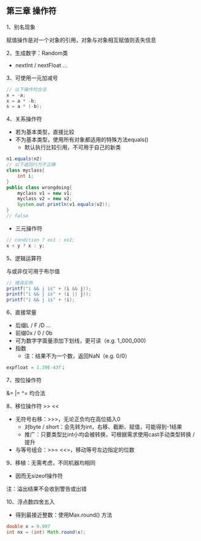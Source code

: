 ## 第三章 操作符

1、别名现象

赋值操作是对一个对象的引用，对象与对象相互赋值则丢失信息

2、生成数字：Random类

+ nextInt / nextFloat ...

3、可使用一元加减号

```java
// 以下操作均合法
x = -a;
x = a * -b;
s = a * (-b);
```

4、关系操作符

+ 若为基本类型，直接比较
+ 不为基本类型，使用所有对象都适用的特殊方法equals()
  + 默认执行比较引用，不可用于自己的新类

```java
n1.equals(n2)
// 以下返回行为不正确
class myclass{
    int i;
}
public class wrongdoing{
    myclass v1 = new v1;
    myclass v2 = new v2;
    System.out.println(v1.equals(v2));
}
// false
```

+ 三元操作符

```java
// condition ? ex1 : ex2;
x < y ? x : y;
```

5、逻辑运算符

与或非仅可用于布尔值

```java
// 错误实例
printf("i && j is" + (i && j));
printf("i && j is" + (i || j));
printf("i && j is" + !i);
```

6、直接常量

+ 后缀L / F /D ...
+ 前缀0x / 0 / 0b
+ 可为数字字面量添加下划线，更可读（e.g. 1_000_000)
+ 指数
  + 注：结果不为一个数，返回NaN（e.g. 0/0）

```java
expfloat = 1.39E-43f；
```

7、按位操作符

&= |= ^= 均合法

8、移位操作符 >> <<

+ 无符号右移：>>>，无论正负均在高位插入0
  + 对byte / short：会先转为int，右移、截断、赋值，可能得到-1结果
  + 推广：只要类型比int小均会被转换，可根据需求使用cast手动类型转换 / 提升
+ 与等号组合：>>= <<=，移动等号左边指定的位数

9、移植：无需考虑，不同机器均相同

+ 因而无sizeof操作符

注：溢出结果不会收到警告或出错

10、浮点数四舍五入

+ 得到最接近整数：使用Max.round() 方法

```java
double x = 9.997
int nx = (int) Math.round(x);
```

